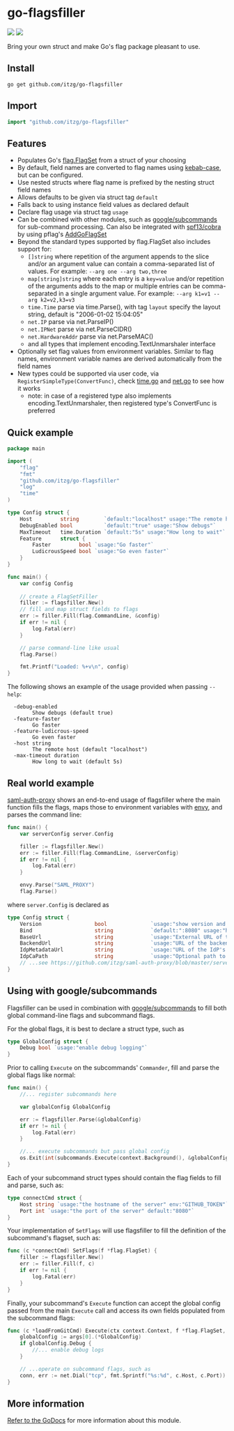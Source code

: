 # go-flagsfiller

[![](https://godoc.org/github.com/itzg/go-flagsfiller?status.svg)](https://godoc.org/github.com/itzg/go-flagsfiller)
[![](https://img.shields.io/badge/go.dev-module-007D9C)](https://pkg.go.dev/github.com/itzg/go-flagsfiller)

Bring your own struct and make Go's flag package pleasant to use.

## Install

```
go get github.com/itzg/go-flagsfiller
```

## Import

```go
import "github.com/itzg/go-flagsfiller"
```

## Features

- Populates Go's [flag.FlagSet](https://golang.org/pkg/flag/#FlagSet) from a struct of your choosing
- By default, field names are converted to flag names using [kebab-case](https://en.wiktionary.org/wiki/kebab_case), but can be configured.
- Use nested structs where flag name is prefixed by the nesting struct field names
- Allows defaults to be given via struct tag `default`
- Falls back to using instance field values as declared default
- Declare flag usage via struct tag `usage`
- Can be combined with other modules, such as [google/subcommands](https://github.com/google/subcommands) for sub-command processing. Can also be integrated with [spf13/cobra](https://github.com/spf13/cobra) by using pflag's [AddGoFlagSet](https://godoc.org/github.com/spf13/pflag#FlagSet.AddGoFlagSet)
- Beyond the standard types supported by flag.FlagSet also includes support for:
    - `[]string` where repetition of the argument appends to the slice and/or an argument value can contain a comma-separated list of values. For example: `--arg one --arg two,three`
    - `map[string]string` where each entry is a `key=value` and/or repetition of the arguments adds to the map or multiple entries can be comma-separated in a single argument value. For example: `--arg k1=v1 --arg k2=v2,k3=v3`
	- `time.Time` parse via time.Parse(), with tag `layout` specify the layout string, default is "2006-01-02 15:04:05"
	- `net.IP` parse via net.ParseIP()
	- `net.IPNet` parse via net.ParseCIDR()
	- `net.HardwareAddr` parse via net.ParseMAC()
	- and all types that implement encoding.TextUnmarshaler interface
- Optionally set flag values from environment variables. Similar to flag names, environment variable names are derived automatically from the field names
- New types could be supported via user code, via `RegisterSimpleType(ConvertFunc)`, check [time.go](time.go) and [net.go](net.go) to see how it works
	- note: in case of a registered type also implements encoding.TextUnmarshaler, then registered type's ConvertFunc is preferred 

## Quick example

```go
package main

import (
	"flag"
	"fmt"
	"github.com/itzg/go-flagsfiller"
	"log"
	"time"
)

type Config struct {
	Host         string        `default:"localhost" usage:"The remote host"`
	DebugEnabled bool          `default:"true" usage:"Show debugs"`
	MaxTimeout   time.Duration `default:"5s" usage:"How long to wait"`
	Feature      struct {
		Faster         bool `usage:"Go faster"`
		LudicrousSpeed bool `usage:"Go even faster"`
	}
}

func main() {
	var config Config
    
    // create a FlagSetFiller
	filler := flagsfiller.New()
    // fill and map struct fields to flags
	err := filler.Fill(flag.CommandLine, &config)
	if err != nil {
		log.Fatal(err)
	}

    // parse command-line like usual
	flag.Parse()

	fmt.Printf("Loaded: %+v\n", config)
}
```

The following shows an example of the usage provided when passing `--help`:
```
  -debug-enabled
    	Show debugs (default true)
  -feature-faster
    	Go faster
  -feature-ludicrous-speed
    	Go even faster
  -host string
    	The remote host (default "localhost")
  -max-timeout duration
    	How long to wait (default 5s)
```

## Real world example

[saml-auth-proxy](https://github.com/itzg/saml-auth-proxy) shows an end-to-end usage of flagsfiller where the main function fills the flags, maps those to environment variables with [envy](https://github.com/jamiealquiza/envy), and parses the command line:

```go
func main() {
	var serverConfig server.Config

	filler := flagsfiller.New()
	err := filler.Fill(flag.CommandLine, &serverConfig)
	if err != nil {
		log.Fatal(err)
	}

	envy.Parse("SAML_PROXY")
	flag.Parse()
```

where `server.Config` is declared as

```go
type Config struct {
	Version                 bool              `usage:"show version and exit"`
	Bind                    string            `default:":8080" usage:"host:port to bind for serving HTTP"`
	BaseUrl                 string            `usage:"External URL of this proxy"`
	BackendUrl              string            `usage:"URL of the backend being proxied"`
	IdpMetadataUrl          string            `usage:"URL of the IdP's metadata XML"`
	IdpCaPath               string            `usage:"Optional path to a CA certificate PEM file for the IdP"`
    // ...see https://github.com/itzg/saml-auth-proxy/blob/master/server/server.go for full set
}
```

## Using with google/subcommands

Flagsfiller can be used in combination with [google/subcommands](https://github.com/google/subcommands) to fill both global command-line flags and subcommand flags.

For the global flags, it is best to declare a struct type, such as

```go
type GlobalConfig struct {
	Debug bool `usage:"enable debug logging"`
}
```

Prior to calling `Execute` on the subcommands' `Commander`, fill and parse the global flags like normal:

```go
func main() {
    //... register subcommands here

	var globalConfig GlobalConfig

	err := flagsfiller.Parse(&globalConfig)
	if err != nil {
		log.Fatal(err)
	}

    //... execute subcommands but pass global config
	os.Exit(int(subcommands.Execute(context.Background(), &globalConfig)))
}
```

Each of your subcommand struct types should contain the flag fields to fill and parse, such as:

```go
type connectCmd struct {
	Host string `usage:"the hostname of the server" env:"GITHUB_TOKEN"`
	Port int `usage:"the port of the server" default:"8080"`
}
```

Your implementation of `SetFlags` will use flagsfiller to fill the definition of the subcommand's flagset, such as:

```go
func (c *connectCmd) SetFlags(f *flag.FlagSet) {
	filler := flagsfiller.New()
	err := filler.Fill(f, c)
	if err != nil {
		log.Fatal(err)
	}
}
```

Finally, your subcommand's `Execute` function can accept the global config passed from the main `Execute` call and access its own fields populated from the subcommand flags:

```go
func (c *loadFromGitCmd) Execute(ctx context.Context, f *flag.FlagSet, args ...interface{}) subcommands.ExitStatus {
	globalConfig := args[0].(*GlobalConfig)
    if globalConfig.Debug {
        //... enable debug logs
    }

    // ...operate on subcommand flags, such as
    conn, err := net.Dial("tcp", fmt.Sprintf("%s:%d", c.Host, c.Port))
}
```
## More information

[Refer to the GoDocs](https://godoc.org/github.com/itzg/go-flagsfiller) for more information about this module.
